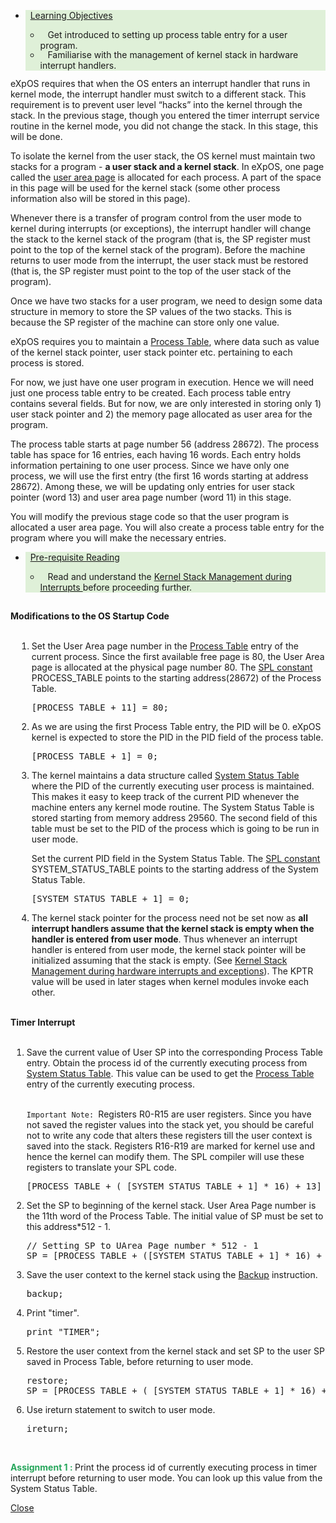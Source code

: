 <div id="collapse9" class="panel-collapse collapse in" aria-expanded="true" style="">
<div class="panel-body">
<!-- Begin Learning Objectives-->
<div class="container col-md-12">
<div class="section_area">
<ul class="list-group">
<li class="list-group-item" style="background:#dff0d8">
<span class="fa fa-book"></span> &nbsp; <a data-toggle="collapse" href="#lo9">Learning
Objectives</a>
<div id="lo9" class="panel-collapse expand">
<ul>
<li style="margin-bottom: -2px"><span class="fa fa-hand-o-right"></span>&nbsp;&nbsp;
Get introduced to setting up process table entry for a user program. </li>
<li style="margin-bottom: -2px"><span class="fa fa-hand-o-right"></span>&nbsp;&nbsp;
Familiarise with the management of kernel stack in hardware interrupt handlers.</li>
</ul>

</div>
</li>
</ul>
</div>
</div>
<!-- End Learning Objectives-->

<p>eXpOS requires that when the OS enters an interrupt handler that runs in kernel mode,
the interrupt handler must switch to a different stack. This requirement is to prevent user
level
“hacks” into the kernel through the stack. In the previous stage, though you entered the timer
interrupt service routine in the kernel mode, you did not change the stack. In this stage,
this will be done.</p>

<p>To isolate the kernel from the user stack, the OS kernel must maintain two stacks for
a program - <b>a user stack and a kernel stack</b>. In eXpOS, one page called the <a href="os_design-files/process_table.html#user_area">user
area page</a> is
allocated for each process. A part of the space in this page will be used for the kernel stack
(some other process information also will be stored in this page).
</p>

<p>Whenever there is a transfer of program control from the user mode to kernel during interrupts
(or exceptions), the interrupt handler will change the stack to the kernel stack of the program
(that is, the SP register must point to the top of the kernel stack of the program). Before the
machine returns to user mode
from the interrupt, the user stack must be restored (that is, the SP register must point to the
top of the user
stack of the program).
</p>

<p>Once we have two stacks for a user program, we need to design some data structure in memory to
store
the SP values of the two stacks. This is because the SP register of the machine can store only
one value.
</p>

<p>eXpOS requires you to maintain a <a href="os_design-files/process_table.html" target="_blank">Process
Table</a>,
where data such as value of the kernel stack pointer, user stack pointer etc. pertaining to
each process is stored.
</p>

<p>For now, we just have one user program in execution. Hence we will need just one process table
entry to be
created. Each process table entry contains several fields. But for now, we are only interested
in storing
only 1) user stack pointer and 2) the memory page allocated as user area for the program.
</p>

<p>The process table starts at page number 56 (address 28672). The process table has space for 16
entries, each
having 16 words. Each entry holds information pertaining to one user process. Since we have
only one process,
we will use the first entry (the first 16 words starting at address 28672). Among these, we
will
be updating only entries for user stack pointer (word 13) and user area page number (word 11)
in this stage. </p>

<p>You will modify the previous stage code so that the user program is allocated a user area
page.
You will also create a process table entry for the program where you will make the necessary
entries.
</p>

<div class="container col-md-12">
<div class="section_area">
<ul class="list-group">
<li class="list-group-item" style="background:#dff0d8">
<span class="fa fa-book"></span> &nbsp; <a data-toggle="collapse" href="#lo9a">Pre-requisite Reading</a>
<div id="lo9a" class="panel-collapse expand">
<ul>
<li style="margin-bottom: -2px"><span class="fa fa-hand-o-right"></span>&nbsp;&nbsp;
Read and understand the <a href="os_design-files/stack_interrupt.html" target="_blank">
Kernel Stack Management during Interrupts </a> before proceeding further.</li>
</ul>

</div>
</li>
</ul>
</div>
</div>

<br>
<b>Modifications to the OS Startup Code </b><br><br>


<ol style="list-style-type:decimal;margin-left:10px">
<li>
Set the User Area page number in the <a href="os_design-files/process_table.html" target="_blank">Process
Table</a> entry
of the current process. Since the first available free page is 80, the User Area page is
allocated at the physical page number 80.
The <a href="support_tools-files/constants.html" target="_blank">
SPL constant</a> PROCESS_TABLE points to the starting address(28672)
of the Process Table.
<pre>[PROCESS_TABLE + 11] = 80;</pre>
</li>
<li>
As we are using the first Process Table entry, the PID will be 0. eXpOS kernel is expected to
store
the PID in the PID field of the process table.
<div>
<pre>[PROCESS_TABLE + 1] = 0;</pre>
</div>
</li>
<li>
The kernel maintains a data structure called <a href="os_design-files/mem_ds.html#ss_table" target="_blank">System Status Table</a>
where the PID of the currently executing user process is maintained.
This makes it easy to keep track of the current PID whenever the machine enters any kernel
mode routine.
The System Status Table is stored starting from memory address 29560. The second field of
this
table must be set to the PID of the process which is going to be run in user mode.

Set the current PID field in the System Status Table. The <a href="support_tools-files/constants.html" target="_blank">SPL
constant</a> SYSTEM_STATUS_TABLE points to the starting address
of the System Status Table.
<div>
<pre>[SYSTEM_STATUS_TABLE + 1] = 0;</pre>
</div>
</li>
<li>
The kernel stack pointer for the process need not be set now as <b>all interrupt handlers
assume that the kernel stack is
empty when the handler is entered from user mode</b>. Thus whenever an interrupt handler is
entered from user mode, the kernel
stack pointer will be initialized assuming that the stack is empty. (See <a href="os_design-files/stack_interrupt.html" target="_blank">
Kernel Stack Management during hardware interrupts and exceptions</a>).
The KPTR value will be used in later stages when kernel modules invoke each other.
</li>
</ol>
<br>
<b>Timer Interrupt</b>
<br><br>
<ol style="list-style-type:decimal;margin-left:2px">


<li>
Save the current value of User SP into the corresponding Process Table entry.
Obtain the process id of the currently executing process from <a href="os_design-files/mem_ds.html#ss_table" target="_blank">System Status Table</a>.
This value can be used to get the <a href="os_design-files/process_table.html" target="_blank">Process
Table</a> entry of the
currently executing process.
<br><br>
<p style="text-indent: 0px"><code>Important Note: </code>Registers R0-R15 are user registers.
Since you have not saved the register values
into the stack yet, you should be careful not to write any code that alters these registers
till
the user context is saved into the stack. Registers R16-R19 are marked for kernel use and
hence
the kernel can modify them. The SPL compiler will use these registers to translate your SPL
code.
</p>
<div>

<pre>[PROCESS_TABLE + ( [SYSTEM_STATUS_TABLE + 1] * 16) + 13] = SP;
</pre>
</div>
</li>

<li> Set the SP to beginning of the kernel stack.
User Area Page number is the 11th word of the Process Table. The initial value of SP must be
set to this
address*512 - 1.
<div>

<pre>// Setting SP to UArea Page number * 512 - 1
SP = [PROCESS_TABLE + ([SYSTEM_STATUS_TABLE + 1] * 16) + 11] * 512 - 1;
</pre>
</div>
</li>

<li> Save the user context to the kernel stack using the <a href="arch_spec-files/instruction_set.html#backup" target="_blank">Backup</a> instruction.

<div>

<pre>backup;
</pre>
</div>
</li>

<li> Print "timer".

<div>

<pre>print "TIMER";
</pre>
</div>
</li>

<li> Restore the user context from the kernel stack and set SP to the user SP saved in Process
Table, before returning
to user mode.

<div>

<pre>restore;
SP = [PROCESS_TABLE + ( [SYSTEM_STATUS_TABLE + 1] * 16) + 13];
</pre>
</div>
</li>

<li> Use ireturn statement to switch to user mode.
<div>

<pre>ireturn;
</pre>
</div>
</li>
<br>

</ol>

<p><b style="color:#26A65B">Assignment 1 : </b>Print the process id of currently executing
process in timer interrupt before returning to user mode.
You can look up this value from the System Status Table.</p>

<a data-toggle="collapse" href="#collapse9">
<span class="fa fa-times"></span> Close</a>
</div>
</div>